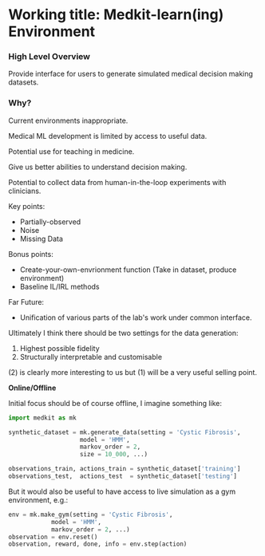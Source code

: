 
# Working title: Medkit-learn(ing) Environment

### High Level Overview

Provide interface for users to generate simulated medical decision making datasets.

### Why?

Current environments inappropriate.

Medical ML development is limited by access to useful data.

Potential use for teaching in medicine.

Give us better abilities to understand decision making.

Potential to collect data from human-in-the-loop experiments with clinicians.

Key points:

- Partially-observed
- Noise
- Missing Data

Bonus points:

- Create-your-own-envrionment function (Take in dataset, produce environment)
- Baseline IL/IRL methods

Far Future:

- Unification of various parts of the lab's work under common interface.

Ultimately I think there should be two settings for the data generation:

1. Highest possible fidelity 
2. Structurally interpretable and customisable

(2) is clearly more interesting to us but (1) will be a very useful selling point. 

**Online/Offline**

Initial focus should be of course offline, I imagine something like:

```python
import medkit as mk

synthetic_dataset = mk.generate_data(setting = 'Cystic Fibrosis',
					model = 'HMM', 
					markov_order = 2,
					size = 10_000, ...)

observations_train, actions_train = synthetic_dataset['training']
observations_test,  actions_test  = synthetic_dataset['testing']
```

But it would also be useful to have access to live simulation as a gym environment, e.g.:

```python
env = mk.make_gym(setting = 'Cystic Fibrosis', 
			model = 'HMM', 
			markov_order = 2, ...)
observation = env.reset()
observation, reward, done, info = env.step(action)
```
